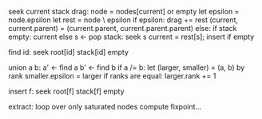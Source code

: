 seek current stack drag:
    node = nodes[current] or empty
    let epsilon = node.epsilon
    let rest = node \ epsilon
    if epsilon:
        drag += rest
        (current, current.parent) = (current.parent, current.parent.parent)
    else:
        if stack empty:
            current
        else s <- pop stack:
            seek s
            current = rest[s]; insert if empty

find id:
    seek root[id] stack[id] empty

union a b:
    a' <- find a
    b' <- find b
    if a /= b:
        let (larger, smaller) = (a, b) by rank
        smaller.epsilon = larger
        if ranks are equal:
            larger.rank += 1

insert f:
    seek root[f] stack[f] empty

extract:
    loop over only saturated nodes
    compute fixpoint...